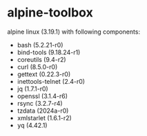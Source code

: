 # alpine-toolbox

alpine linux (3.19.1) with following components:

- bash (5.2.21-r0)
- bind-tools (9.18.24-r1)
- coreutils (9.4-r2)
- curl (8.5.0-r0)
- gettext (0.22.3-r0)
- inettools-telnet (2.4-r0)
- jq (1.7.1-r0)
- openssl (3.1.4-r6)
- rsync (3.2.7-r4)
- tzdata (2024a-r0)
- xmlstarlet (1.6.1-r2)
- yq (4.42.1)
